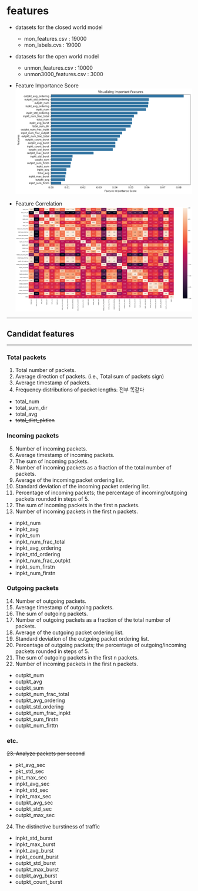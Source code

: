 # features
* datasets for the closed world model
  * mon_features.csv : 19000
  * mon_labels.cvs : 19000 
* datasets for the open world model
  * unmon_features.csv : 10000
  * unmon3000_features.csv : 3000

* Feature Importance Score
![alt text](image.png)
* Feature Correlation
![alt text](image2.png)
---
## Candidat features  
---
### Total packets
1. Total number of packets.
2. Average direction of packets. (i.e., Total sum of packets sign)
3. Average timestamp of packets.
4. ~~Frequency distributions of packet lengths.~~ 전부 똑같다
  * total_num
  * total_sum_dir
  * total_avg
  * ~~total_dist_pktlen~~

### Incoming packets
5. Number of incoming packets.
6. Average timestamp of incoming packets.
7. The sum of incoming packets.
8. Number of incoming packets as a fraction of the total number of packets.
9. Average of the incoming packet ordering list.
10. Standard deviation of the incoming packet ordering list.
11. Percentage of incoming packets; the percentage of incoming/outgoing packets rounded in steps of 5. 
12. The sum of incoming packets in the first n packets.
13. Number of incoming packets in the first n packets.
  * inpkt_num
  * inpkt_avg
  * inpkt_sum
  * inpkt_num_frac_total
  * inpkt_avg_ordering
  * inpkt_std_ordering
  * inpkt_num_frac_outpkt
  * inpkt_sum_firstn
  * inpkt_num_firstn

### Outgoing packets
14. Number of outgoing packets.
15. Average timestamp of outgoing packets.
16. The sum of outgoing packets.
17. Number of outgoing packets as a fraction of the total number of packets.
18. Average of the outgoing packet ordering list.
19. Standard deviation of the outgoing packet ordering list.
20. Percentage of outgoing packets; the percentage of outgoing/incoming packets rounded in steps of 5. 
21. The sum of outgoing packets in the first n packets.
22. Number of incoming packets in the first n packets.
  * outpkt_num
  * outpkt_avg
  * outpkt_sum
  * outpkt_num_frac_total
  * outpkt_avg_ordering
  * outpkt_std_ordering
  * outpkt_num_frac_inpkt
  * outpkt_sum_firstn
  * outpkt_num_firttn

### etc. 
~~23. Analyze packets per second~~
  * pkt_avg_sec
  * pkt_std_sec
  * pkt_max_sec
  * inpkt_avg_sec
  * inpkt_std_sec
  * inpkt_max_sec
  * outpkt_avg_sec
  * outpkt_std_sec
  * outpkt_max_sec
24. The distinctive burstiness of traffic
  * inpkt_std_burst 
  * inpkt_max_burst 
  * inpkt_avg_burst
  * inpkt_count_burst 
  * outpkt_std_burst 
  * outpkt_max_burst 
  * outpkt_avg_burst 
  * outpkt_count_burst



